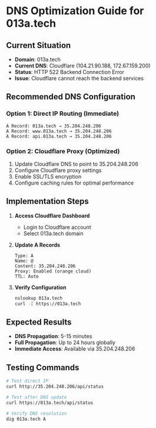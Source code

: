 # DNS Optimization Guide for 013a.tech

## Current Situation
- **Domain**: 013a.tech
- **Current DNS**: Cloudflare (104.21.90.188, 172.67.159.200)
- **Status**: HTTP 522 Backend Connection Error
- **Issue**: Cloudflare cannot reach the backend services

## Recommended DNS Configuration

### Option 1: Direct IP Routing (Immediate)
```
A Record: 013a.tech → 35.204.248.206
A Record: www.013a.tech → 35.204.248.206
A Record: api.013a.tech → 35.204.248.206
```

### Option 2: Cloudflare Proxy (Optimized)
1. Update Cloudflare DNS to point to 35.204.248.206
2. Configure Cloudflare proxy settings
3. Enable SSL/TLS encryption
4. Configure caching rules for optimal performance

## Implementation Steps

1. **Access Cloudflare Dashboard**
   - Login to Cloudflare account
   - Select 013a.tech domain

2. **Update A Records**
   ```
   Type: A
   Name: @
   Content: 35.204.248.206
   Proxy: Enabled (orange cloud)
   TTL: Auto
   ```

3. **Verify Configuration**
   ```bash
   nslookup 013a.tech
   curl -I https://013a.tech
   ```

## Expected Results
- **DNS Propagation**: 5-15 minutes
- **Full Propagation**: Up to 24 hours globally
- **Immediate Access**: Available via 35.204.248.206

## Testing Commands
```bash
# Test direct IP
curl http://35.204.248.206/api/status

# Test after DNS update
curl https://013a.tech/api/status

# Verify DNS resolution
dig 013a.tech A
```